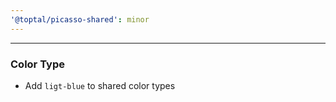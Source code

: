 ```yaml
---
'@toptal/picasso-shared': minor
---
```


---

### Color Type

- Add `ligt-blue` to shared color types
